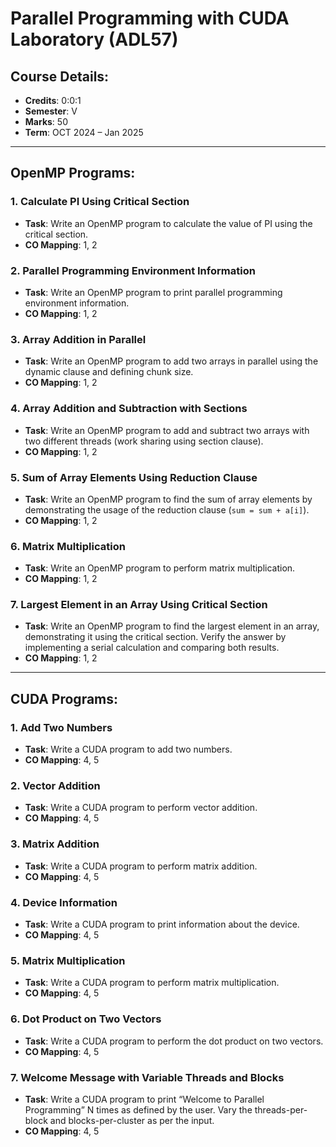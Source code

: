 # Parallel Programming with CUDA Laboratory (ADL57)

## Course Details:
- **Credits**: 0:0:1
- **Semester**: V
- **Marks**: 50
- **Term**: OCT 2024 – Jan 2025

---

## OpenMP Programs:

### 1. Calculate PI Using Critical Section
- **Task**: Write an OpenMP program to calculate the value of PI using the critical section.
- **CO Mapping**: 1, 2

### 2. Parallel Programming Environment Information
- **Task**: Write an OpenMP program to print parallel programming environment information.
- **CO Mapping**: 1, 2

### 3. Array Addition in Parallel
- **Task**: Write an OpenMP program to add two arrays in parallel using the dynamic clause and defining chunk size.
- **CO Mapping**: 1, 2

### 4. Array Addition and Subtraction with Sections
- **Task**: Write an OpenMP program to add and subtract two arrays with two different threads (work sharing using section clause).
- **CO Mapping**: 1, 2

### 5. Sum of Array Elements Using Reduction Clause
- **Task**: Write an OpenMP program to find the sum of array elements by demonstrating the usage of the reduction clause (`sum = sum + a[i]`).
- **CO Mapping**: 1, 2

### 6. Matrix Multiplication
- **Task**: Write an OpenMP program to perform matrix multiplication.
- **CO Mapping**: 1, 2

### 7. Largest Element in an Array Using Critical Section
- **Task**: Write an OpenMP program to find the largest element in an array, demonstrating it using the critical section. Verify the answer by implementing a serial calculation and comparing both results.
- **CO Mapping**: 1, 2

---

## CUDA Programs:

### 1. Add Two Numbers
- **Task**: Write a CUDA program to add two numbers.
- **CO Mapping**: 4, 5

### 2. Vector Addition
- **Task**: Write a CUDA program to perform vector addition.
- **CO Mapping**: 4, 5

### 3. Matrix Addition
- **Task**: Write a CUDA program to perform matrix addition.
- **CO Mapping**: 4, 5

### 4. Device Information
- **Task**: Write a CUDA program to print information about the device.
- **CO Mapping**: 4, 5

### 5. Matrix Multiplication
- **Task**: Write a CUDA program to perform matrix multiplication.
- **CO Mapping**: 4, 5

### 6. Dot Product on Two Vectors
- **Task**: Write a CUDA program to perform the dot product on two vectors.
- **CO Mapping**: 4, 5

### 7. Welcome Message with Variable Threads and Blocks
- **Task**: Write a CUDA program to print “Welcome to Parallel Programming” N times as defined by the user. Vary the threads-per-block and blocks-per-cluster as per the input.
- **CO Mapping**: 4, 5
